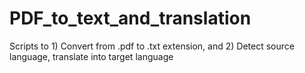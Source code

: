 # PDF_to_text_and_translation
Scripts to 1) Convert from .pdf to .txt extension, and 2) Detect source language, translate into target language
